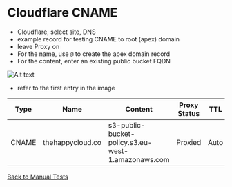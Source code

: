 # Cloudflare CNAME
* Cloudflare, select site, DNS
* example record for testing CNAME to root (apex) domain
* leave Proxy on
* For the name, use `@` to create the apex domain record
* For the content, enter an existing public bucket FQDN 

![Alt text](images/cloudflare-s3.png?raw=true "Example DNS record")

* refer to the first entry in the image

|Type|Name|Content|Proxy Status|TTL|
|----|----|-------|------------|---|
|CNAME|thehappycloud.co|s3-public-bucket-policy.s3.eu-west-1.amazonaws.com|Proxied|Auto|

[Back to Manual Tests](../manual-tests.md)
